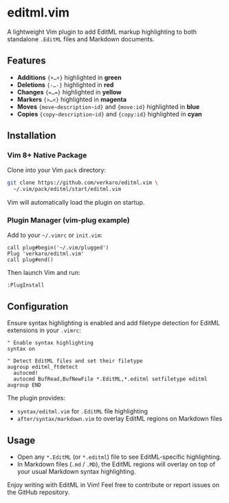 # editml.vim

A lightweight Vim plugin to add EditML markup highlighting to both standalone `.EditML` files and Markdown documents.

## Features

* **Additions** `{+…+}` highlighted in **green**
* **Deletions** `{-…-}` highlighted in **red**
* **Changes** `{=…=}` highlighted in **yellow**
* **Markers** `{>…<}` highlighted in **magenta**
* **Moves** `{move~description~id}` and `{move:id}` highlighted in **blue**
* **Copies** `{copy~description~id}` and `{copy:id}` highlighted in **cyan**

## Installation

### Vim 8+ Native Package

Clone into your Vim `pack` directory:

```bash
git clone https://github.com/verkaro/editml.vim \
  ~/.vim/pack/editml/start/editml.vim
```

Vim will automatically load the plugin on startup.

### Plugin Manager (vim-plug example)

Add to your `~/.vimrc` or `init.vim`:

```vim
call plug#begin('~/.vim/plugged')
Plug 'verkaro/editml.vim'
call plug#end()
```

Then launch Vim and run:

```
:PlugInstall
```

## Configuration

Ensure syntax highlighting is enabled and add filetype detection for EditML extensions in your `.vimrc`:

```vim
" Enable syntax highlighting
syntax on

" Detect EditML files and set their filetype
augroup editml_ftdetect
  autocmd!
  autocmd BufRead,BufNewFile *.EditML,*.editml setfiletype editml
augroup END
```

The plugin provides:

* `syntax/editml.vim` for `.EditML` file highlighting
* `after/syntax/markdown.vim` to overlay EditML regions on Markdown files

## Usage

* Open any `*.EditML` (or `*.editml`) file to see EditML-specific highlighting.
* In Markdown files (`.md` / `.MD`), the EditML regions will overlay on top of your usual Markdown syntax highlighting.

Enjoy writing with EditML in Vim! Feel free to contribute or report issues on the GitHub repository.

